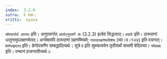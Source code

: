 ```yaml
---
index:  3.2.6
sutra:  प्रे दाज्ञः।
vritti:  nyasa
---
```


`सोपसर्गार्थं आरम्भः` इति। अनुपसर्गात् `आतोऽनुपसर्गे कः` (3.2.3) इत्येवं सिद्धत्वात्। `ददातेः` इति। दारूपाणां धातूनामुपलक्षणमेतत्। अन्येषामपि दारूपाणां ग्रहणमिष्यमे; `गामादाग्रहणेष्वविशेषः` (व्या।प।१२४) इति वचनात्। `प्रेणोपसृष्टात्` इति। प्रेणोपसर्गेण सम्बद्धादित्यर्थः। सूत्रे `प्रे` इति सुब्व्यत्ययेन तृतीयार्थे सप्तमी वेदितव्या। `पथिप्रज्ञः` इति। पन्थानं प्रजानातीत्यर्थः॥
